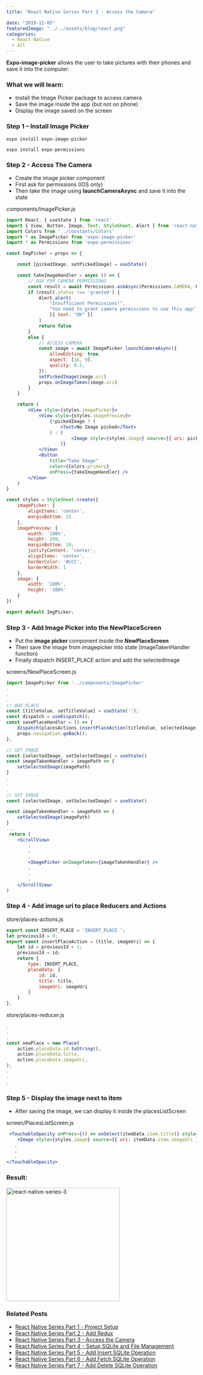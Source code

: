 ```yaml
---
title: "React Native Series Part 3 - Access the Camera"

date: "2019-12-05"
featuredImage: "../../assets/blog/react.png"
categories:
  - React Native
  - All
---
```


**Expo-image-picker** allows the user to take pictures with their phones and save it into the computer.

### What we will learn:
- Install the Image Picker package to access camera
- Save the image inside the app (but not on phone)
- Display the image saved on the screen

### Step 1 – Install Image Picker

```expo install expo-image-picker```

```expo install expo-permissions```

### Step 2 - Access The Camera

- Create the image picker component
- First ask for permissions (IOS only)
- Then take the image using **launchCameraAsync** and save it into the state

<div class="filename">components/ImagePicker.js</div>

```jsx
import React, { useState } from 'react'
import { View, Button, Image, Text, StyleSheet, Alert } from 'react-native'
import Colors from '../constants/Colors'
import * as ImagePicker from 'expo-image-picker'
import * as Permissions from 'expo-permissions'

const ImgPicker = props => {

    const [pickedImage, setPickedImage] = useState()

    const takeImageHandler = async () => {
        // ASK FOR CAMERA PERMISSIONS
        const result = await Permissions.askAsync(Permissions.CAMERA, Permissions.CAMERA_ROLL)
        if (result.status !== 'granted') {
            Alert.alert(
                "Insufficient Permissions!",
                "You need to grant camera permissions to use this app",
                [{ text: "OK" }]
            )
            return false
        }
        else {
            // ACCESS CAMERA
            const image = await ImagePicker.launchCameraAsync({
                allowEditing: true,
                aspect: [16, 9],
                quality: 0.5,
            });
            setPickedImage(image.uri)
            props.onImageTaken(image.uri)
        }
    }

    return (
        <View style={styles.imagePicker}>
            <View style={styles.imagePreview}>
                {!pickedImage ? (
                    <Text>No Image picked</Text>
                ) : (
                        <Image style={styles.image} source={{ uri: pickedImage }} />
                    )}
            </View>
            <Button
                title="Take Image"
                color={Colors.primary}
                onPress={takeImageHandler} />
        </View>
    )
}

const styles = StyleSheet.create({
    imagePicker: {
        alignItems: 'center',
        marginBottom: 15
    },
    imagePreview: {
        width: '100%',
        height: 200,
        marginBottom: 10,
        justifyContent: 'center',
        alignItems: 'center',
        borderColor: '#CCC',
        borderWidth: 1
    },
    image: {
        width: '100%',
        height: '100%'
    }
})

export default ImgPicker;
```

### Step 3 - Add Image Picker into the NewPlaceScreen

- Put the **image picker** component inside the **NewPlaceScreen**
- Then save the image from imagepicker into state (imageTakenHandler function)
- Finally dispatch INSERT_PLACE action and add the selectedImage

<div class="filename">screens/NewPlaceScreen.js</div>

```jsx
import ImagePicker from '../components/ImagePicker'
.
.
.
// ADD PLACE
const [titleValue, setTitleValue] = useState('');
const dispatch = useDispatch();
const savePlaceHandler = () => {
    dispatch(placesActions.insertPlaceAction(titleValue, selectedImage));
    props.navigation.goBack();
};

// SET IMAGE
const [selectedImage, setSelectedImage] = useState()
const imageTakenHandler = imagePath => {
    setSelectedImage(imagePath)
}
.
.
.
// SET IMAGE
const [selectedImage, setSelectedImage] = useState()

const imageTakenHandler = imagePath => {
    setSelectedImage(imagePath)
}
...
 return (
    <ScrollView>
        .
        .
        .
        <ImagePicker onImageTaken={imageTakenHandler} />
        .
        .
        .
    </ScrollView>
)
```


### Step 4 - Add image uri to place Reducers and Actions

<div class="filename">store/places-actions.js</div>

```jsx
export const INSERT_PLACE = 'INSERT_PLACE ';
let previousId = 0;
export const insertPlaceAction = (title, imageUri) => {
    let id = previousId + 1;
    previousId = id;
    return {
        type: INSERT_PLACE,
        placeData: {
            id: id,
            title: title,
            imageUri: imageUri
        }
    }
};
```

<div class="filename">store/places-reducer.js</div>

```jsx
.
.
.
const newPlace = new Place(
    action.placeData.id.toString(),
    action.placeData.title,
    action.placeData.imageUri,
);
.
.
.
```

### Step 5 - Display the image next to item

- After saving the image, we can display it inside the placesListScreen

<div class="filename">screen/PlacesListScreen.js</div>

```jsx
 <TouchableOpacity onPress={() => onSelect(itemData.item.title)} style={styles.placeItem}>
    <Image style={styles.image} source={{ uri: itemData.item.imageUri }} />
   .
   .
   .
</TouchableOpacity>
```

### Result:
<img src="../posts/react-native-series-3.gif" alt="react-native-series-3" width="300"  />

### Related Posts

- [React Native Series Part 1 - Project Setup](/blog/react-native-series-1)
- [React Native Series Part 2 - Add Redux](/blog/react-native-series-2)
- [React Native Series Part 3 - Access the Camera](/blog/react-native-series-3)
- [React Native Series Part 4 - Setup SQLite and File Management](/blog/react-native-series-4)
- [React Native Series Part 5 - Add Insert SQLite Operation](/blog/react-native-series-5)
- [React Native Series Part 6 - Add Fetch SQLite Operation](/blog/react-native-series-6)
- [React Native Series Part 7 - Add Delete SQLite Operation](/blog/react-native-series-7)